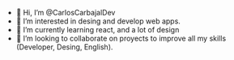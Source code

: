 - 👋 Hi, I’m @CarlosCarbajalDev
- 👀 I’m interested in desing and develop web apps.
- 🌱 I’m currently learning react, and a lot of design
- 💞️ I’m looking to collaborate on proyects to improve all my skills (Developer, Desing, English).

<!---
CarlosCarbajalDev/CarlosCarbajalDev is a ✨ special ✨ repository because its `README.md` (this file) appears on your GitHub profile.
You can click the Preview link to take a look at your changes.
--->
